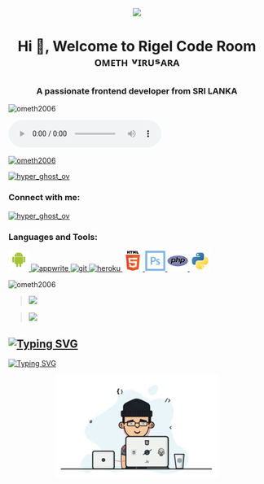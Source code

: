 
<p align=center width300>
<img src='https://i.ibb.co/LpZpzn7/r-1-modified.png'>
<p align =center/>
 <h1 align="center">Hi 👋, Welcome to Rigel Code Room ᴼᴹᴱᵀᴴ ᵛᴵᴿᵁˢᴬᴿᴬ</h1>
<h3 align="center">A passionate frontend developer from SRI LANKA</h3>

<p align="left"> <img src="https://komarev.com/ghpvc/?username=ometh2006&label=Profile%20views&color=0e75b6&style=flat" alt="ometh2006" /> </p>
<audio controls>
  <source src="https://www.mboxdrive.com/551a924d-130d-43cb-a1c7-8ee69800f494%20(1).mp3" type="audio/ogg">
</audio>
<p align="left"> <a href="https://github.com/ryo-ma/github-profile-trophy"><img src="https://github-profile-trophy.vercel.app/?username=ometh2006" alt="ometh2006" /></a> </p>

<p align="left"> <a href="https://twitter.com/hyper_ghost_ov" target="blank"><img src="https://img.shields.io/twitter/follow/hyper_ghost_ov?logo=twitter&style=for-the-badge" alt="hyper_ghost_ov" /></a> </p>

<h3 align="left">Connect with me:</h3>
<p align="left">
<a href="https://twitter.com/hyper_ghost_ov" target="blank"><img align="center" src="https://raw.githubusercontent.com/rahuldkjain/github-profile-readme-generator/master/src/images/icons/Social/twitter.svg" alt="hyper_ghost_ov" height="30" width="40" /></a>
</p>

<h3 align="left">Languages and Tools:</h3>
<p align="left"> <a href="https://developer.android.com" target="_blank" rel="noreferrer"> <img src="https://raw.githubusercontent.com/devicons/devicon/master/icons/android/android-original-wordmark.svg" alt="android" width="40" height="40"/> </a> <a href="https://appwrite.io" target="_blank" rel="noreferrer"> <img src="https://www.vectorlogo.zone/logos/appwriteio/appwriteio-icon.svg" alt="appwrite" width="40" height="40"/> </a> <a href="https://git-scm.com/" target="_blank" rel="noreferrer"> <img src="https://www.vectorlogo.zone/logos/git-scm/git-scm-icon.svg" alt="git" width="40" height="40"/> </a> <a href="https://heroku.com" target="_blank" rel="noreferrer"> <img src="https://www.vectorlogo.zone/logos/heroku/heroku-icon.svg" alt="heroku" width="40" height="40"/> </a> <a href="https://www.w3.org/html/" target="_blank" rel="noreferrer"> <img src="https://raw.githubusercontent.com/devicons/devicon/master/icons/html5/html5-original-wordmark.svg" alt="html5" width="40" height="40"/> </a> <a href="https://www.photoshop.com/en" target="_blank" rel="noreferrer"> <img src="https://raw.githubusercontent.com/devicons/devicon/master/icons/photoshop/photoshop-line.svg" alt="photoshop" width="40" height="40"/> </a> <a href="https://www.php.net" target="_blank" rel="noreferrer"> <img src="https://raw.githubusercontent.com/devicons/devicon/master/icons/php/php-original.svg" alt="php" width="40" height="40"/> </a> <a href="https://www.python.org" target="_blank" rel="noreferrer"> <img src="https://raw.githubusercontent.com/devicons/devicon/master/icons/python/python-original.svg" alt="python" width="40" height="40"/> </a> </p>


<p><img align="center" src="https://github-readme-streak-stats.herokuapp.com/?user=ometh2006&" alt="ometh2006" /></p>


> <a href="http://t.me/Music_Finder_ghost_bot"><img src="https://img.shields.io/badge/ME ON TELEGRAM-0000ff?style=for-the-badge&logo=TELEGRAM&logoColor=ff000000&link=http://t.me/Music_Finder_ghost_bot" /><br>

</details>

> <a href="https://chat.whatsapp.com/EHmXrTzcRZg4rHa2zdxcps"><img src="https://img.shields.io/badge/ME on WHATSAPP-00FF00?style=for-the-badge&logo=whatsapp&logoColor=ff000000&link=https://chat.whatsapp.com/EHmXrTzcRZg4rHa2zdxcps" /><br>

</details>
  
 ## [![Typing SVG](https://readme-typing-svg.herokuapp.com?font=didot-ExtraBold&color=000ff&lines=HI!!!+I+am+HYPER+GHOST.;𝙿𝙾𝚆𝙴𝚁𝙳+𝙱𝚈:Ⓒ+HYPER+GHOST.;▪️◾⬛⬜⬛^_^⬛⬜◻️◽▫️;Loading......💥;😫😢🤧😑😐😶🙂😚😆🤣)](https://git.io/typing-svg)

<a href="https://git.io/typing-svg"><img src="https://readme-typing-svg.demolab.com?font=bungee+spice&duration=2500&pause=1000&color=00F73B&background=000000&center=true&vCenter=true&multiline=true&width=1000&height=75&lines=%C2%A9H+Y+P+E+R+++G+H+O+S+T;%3C%2F%3E" alt="Typing SVG" /></a>
<p align=center>
<img src="HG Data Base/ezgif.com-gif-maker (2).gif" width="320"/>
<p align=center>

